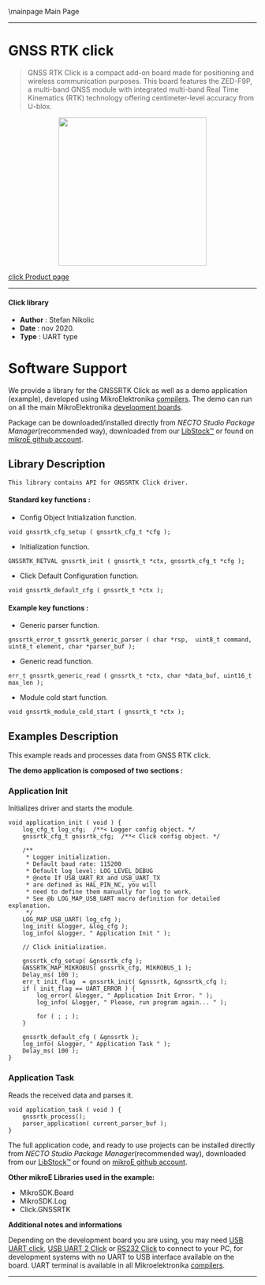 \mainpage Main Page

---
# GNSS RTK click

> GNSS RTK Click is a compact add-on board made for positioning and wireless communication purposes. This board features the ZED-F9P, a multi-band GNSS module with integrated multi-band Real Time Kinematics (RTK) technology offering centimeter-level accuracy from U-blox.

<p align="center">
  <img src="https://download.mikroe.com/images/click_for_ide/gnssrtk_click.png" height=300px>
</p>

[click Product page](https://www.mikroe.com/gnss-rtk-click)

---


#### Click library

- **Author**        : Stefan Nikolic
- **Date**          : nov 2020.
- **Type**          : UART type


# Software Support

We provide a library for the GNSSRTK Click
as well as a demo application (example), developed using MikroElektronika
[compilers](https://www.mikroe.com/necto-studio).
The demo can run on all the main MikroElektronika [development boards](https://www.mikroe.com/development-boards).

Package can be downloaded/installed directly from *NECTO Studio Package Manager*(recommended way), downloaded from our [LibStock&trade;](https://libstock.mikroe.com) or found on [mikroE github account](https://github.com/MikroElektronika/mikrosdk_click_v2/tree/master/clicks).

## Library Description

```
This library contains API for GNSSRTK Click driver.
```

#### Standard key functions :

- Config Object Initialization function.
```
void gnssrtk_cfg_setup ( gnssrtk_cfg_t *cfg );
```

- Initialization function.
```
GNSSRTK_RETVAL gnssrtk_init ( gnssrtk_t *ctx, gnssrtk_cfg_t *cfg );
```

- Click Default Configuration function.
```
void gnssrtk_default_cfg ( gnssrtk_t *ctx );
```

#### Example key functions :

- Generic parser function.
```
gnssrtk_error_t gnssrtk_generic_parser ( char *rsp,  uint8_t command, uint8_t element, char *parser_buf );
```

- Generic read function.
```
err_t gnssrtk_generic_read ( gnssrtk_t *ctx, char *data_buf, uint16_t max_len );
```

- Module cold start function.
```
void gnssrtk_module_cold_start ( gnssrtk_t *ctx );
```

## Examples Description

This example reads and processes data from GNSS RTK click.

**The demo application is composed of two sections :**

### Application Init

Initializes driver and starts the module.

```
void application_init ( void ) {
    log_cfg_t log_cfg;  /**< Logger config object. */
    gnssrtk_cfg_t gnssrtk_cfg;  /**< Click config object. */

    /** 
     * Logger initialization.
     * Default baud rate: 115200
     * Default log level: LOG_LEVEL_DEBUG
     * @note If USB_UART_RX and USB_UART_TX 
     * are defined as HAL_PIN_NC, you will 
     * need to define them manually for log to work. 
     * See @b LOG_MAP_USB_UART macro definition for detailed explanation.
     */
    LOG_MAP_USB_UART( log_cfg );
    log_init( &logger, &log_cfg );
    log_info( &logger, " Application Init " );

    // Click initialization.

    gnssrtk_cfg_setup( &gnssrtk_cfg );
    GNSSRTK_MAP_MIKROBUS( gnssrtk_cfg, MIKROBUS_1 );
    Delay_ms( 100 );
    err_t init_flag  = gnssrtk_init( &gnssrtk, &gnssrtk_cfg );
    if ( init_flag == UART_ERROR ) {
        log_error( &logger, " Application Init Error. " );
        log_info( &logger, " Please, run program again... " );

        for ( ; ; );
    }

    gnssrtk_default_cfg ( &gnssrtk );
    log_info( &logger, " Application Task " );
    Delay_ms( 100 );
}
```

### Application Task

Reads the received data and parses it.

```
void application_task ( void ) {
    gnssrtk_process();
    parser_application( current_parser_buf );
}
```

The full application code, and ready to use projects can be installed directly from *NECTO Studio Package Manager*(recommended way), downloaded from our [LibStock&trade;](https://libstock.mikroe.com) or found on [mikroE github account](https://github.com/MikroElektronika/mikrosdk_click_v2/tree/master/clicks).

**Other mikroE Libraries used in the example:**

- MikroSDK.Board
- MikroSDK.Log
- Click.GNSSRTK

**Additional notes and informations**

Depending on the development board you are using, you may need
[USB UART click](https://www.mikroe.com/usb-uart-click),
[USB UART 2 Click](https://www.mikroe.com/usb-uart-2-click) or
[RS232 Click](https://www.mikroe.com/rs232-click) to connect to your PC, for
development systems with no UART to USB interface available on the board. UART
terminal is available in all Mikroelektronika
[compilers](https://shop.mikroe.com/compilers).

---

